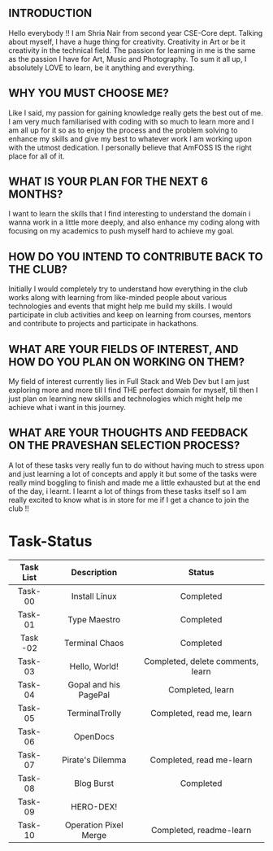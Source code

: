 ## INTRODUCTION
Hello everybody !!
I am Shria Nair from second year CSE-Core dept. Talking about myself, I have a huge thing for creativity. Creativity in Art or be it creativity in the technical field. The passion for learning in me is the same as the passion I have for Art, Music and Photography. To sum it all up, I absolutely LOVE to learn, be it anything and everything.

## WHY YOU MUST CHOOSE ME?
Like I said, my passion for gaining knowledge really gets the best out of me. I am very much familiarised with coding with so much to learn more and I am all up for it so as to enjoy the process and the problem solving to enhance my skills and give my best to whatever work I am working upon with the utmost dedication. I personally believe that AmFOSS IS the right place for all of it.

## WHAT IS YOUR PLAN FOR THE NEXT 6 MONTHS?
I want to learn the skills that I find interesting to understand the domain i wanna work in a little more deeply, and also enhance my coding along with focusing on my academics to push myself hard to achieve my goal.

## HOW DO YOU INTEND TO CONTRIBUTE BACK TO THE CLUB?
Initially I would completely try to understand how everything in the club works along with learning from like-minded people about various technologies and events that might help me build my skills. I would participate in club activities and keep on learning from courses, mentors and contribute to projects and participate in hackathons.

## WHAT ARE YOUR FIELDS OF INTEREST, AND HOW DO YOU PLAN ON WORKING ON THEM?
My field of interest currently lies in Full Stack and Web Dev but I am just exploring more and more till I find THE perfect domain for myself, till then I just plan on learning new skills and technologies which might help me achieve what i want in this journey.

## WHAT ARE YOUR THOUGHTS AND FEEDBACK ON THE PRAVESHAN SELECTION PROCESS?
A lot of these tasks very really fun to do without having much to stress upon and just learning a lot of concepts and apply it but some of the tasks were really mind boggling to finish and made me a little exhausted but at the end of the day, i learnt. I learnt a lot of things from these tasks itself so I am really excited to know what is in store for me if I get a chance to join the club !!



# Task-Status

| Task List | Description | Status |
| :-:       | :-:         | :-:    |
| Task-00 | Install Linux | Completed |
| Task-01 |  Type Maestro  | Completed |
| Task -02| Terminal Chaos | Completed |
| Task-03| Hello, World! |Completed, delete comments, learn|
| Task-04| Gopal and his PagePal | Completed, learn|
| Task-05| TerminalTrolly | Completed, read me, learn|
| Task-06| OpenDocs ||
| Task-07| Pirate's Dilemma |Completed, read me-learn|
| Task-08| Blog Burst |Completed|
| Task-09| HERO-DEX! ||
| Task-10|  Operation Pixel Merge |Completed, readme-learn|

